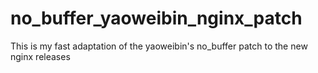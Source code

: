 no_buffer_yaoweibin_nginx_patch
===============================

This is my fast adaptation of the yaoweibin's no_buffer patch to the new nginx releases
